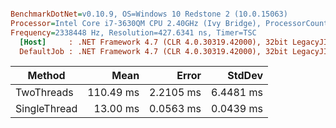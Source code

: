 ``` ini

BenchmarkDotNet=v0.10.9, OS=Windows 10 Redstone 2 (10.0.15063)
Processor=Intel Core i7-3630QM CPU 2.40GHz (Ivy Bridge), ProcessorCount=8
Frequency=2338448 Hz, Resolution=427.6341 ns, Timer=TSC
  [Host]     : .NET Framework 4.7 (CLR 4.0.30319.42000), 32bit LegacyJIT-v4.7.2115.0
  DefaultJob : .NET Framework 4.7 (CLR 4.0.30319.42000), 32bit LegacyJIT-v4.7.2115.0


```
 |       Method |      Mean |     Error |    StdDev |
 |------------- |----------:|----------:|----------:|
 |   TwoThreads | 110.49 ms | 2.2105 ms | 6.4481 ms |
 | SingleThread |  13.00 ms | 0.0563 ms | 0.0439 ms |
